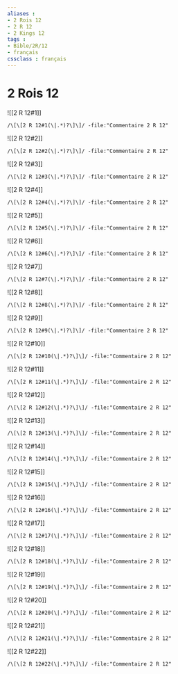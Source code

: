```yaml
---
aliases : 
- 2 Rois 12
- 2 R 12
- 2 Kings 12
tags : 
- Bible/2R/12
- français
cssclass : français
---
```


# 2 Rois 12

![[2 R 12#1]]

```query
/\[\[2 R 12#1(\|.*)?\]\]/ -file:"Commentaire 2 R 12"
```

![[2 R 12#2]]

```query
/\[\[2 R 12#2(\|.*)?\]\]/ -file:"Commentaire 2 R 12"
```

![[2 R 12#3]]

```query
/\[\[2 R 12#3(\|.*)?\]\]/ -file:"Commentaire 2 R 12"
```

![[2 R 12#4]]

```query
/\[\[2 R 12#4(\|.*)?\]\]/ -file:"Commentaire 2 R 12"
```

![[2 R 12#5]]

```query
/\[\[2 R 12#5(\|.*)?\]\]/ -file:"Commentaire 2 R 12"
```

![[2 R 12#6]]

```query
/\[\[2 R 12#6(\|.*)?\]\]/ -file:"Commentaire 2 R 12"
```

![[2 R 12#7]]

```query
/\[\[2 R 12#7(\|.*)?\]\]/ -file:"Commentaire 2 R 12"
```

![[2 R 12#8]]

```query
/\[\[2 R 12#8(\|.*)?\]\]/ -file:"Commentaire 2 R 12"
```

![[2 R 12#9]]

```query
/\[\[2 R 12#9(\|.*)?\]\]/ -file:"Commentaire 2 R 12"
```

![[2 R 12#10]]

```query
/\[\[2 R 12#10(\|.*)?\]\]/ -file:"Commentaire 2 R 12"
```

![[2 R 12#11]]

```query
/\[\[2 R 12#11(\|.*)?\]\]/ -file:"Commentaire 2 R 12"
```

![[2 R 12#12]]

```query
/\[\[2 R 12#12(\|.*)?\]\]/ -file:"Commentaire 2 R 12"
```

![[2 R 12#13]]

```query
/\[\[2 R 12#13(\|.*)?\]\]/ -file:"Commentaire 2 R 12"
```

![[2 R 12#14]]

```query
/\[\[2 R 12#14(\|.*)?\]\]/ -file:"Commentaire 2 R 12"
```

![[2 R 12#15]]

```query
/\[\[2 R 12#15(\|.*)?\]\]/ -file:"Commentaire 2 R 12"
```

![[2 R 12#16]]

```query
/\[\[2 R 12#16(\|.*)?\]\]/ -file:"Commentaire 2 R 12"
```

![[2 R 12#17]]

```query
/\[\[2 R 12#17(\|.*)?\]\]/ -file:"Commentaire 2 R 12"
```

![[2 R 12#18]]

```query
/\[\[2 R 12#18(\|.*)?\]\]/ -file:"Commentaire 2 R 12"
```

![[2 R 12#19]]

```query
/\[\[2 R 12#19(\|.*)?\]\]/ -file:"Commentaire 2 R 12"
```

![[2 R 12#20]]

```query
/\[\[2 R 12#20(\|.*)?\]\]/ -file:"Commentaire 2 R 12"
```

![[2 R 12#21]]

```query
/\[\[2 R 12#21(\|.*)?\]\]/ -file:"Commentaire 2 R 12"
```

![[2 R 12#22]]

```query
/\[\[2 R 12#22(\|.*)?\]\]/ -file:"Commentaire 2 R 12"
```

